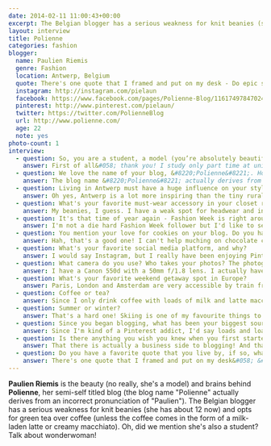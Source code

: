 ```yaml
---
date: 2014-02-11 11:00:43+00:00
excerpt: The Belgian blogger has a serious weakness for knit beanies (she has about 12 now) and opts for green tea over coffee (unless the coffee comes in the form of a milk-laden latte or creamy macchiato).
layout: interview
title: Polienne
categories: fashion
blogger:
  name: Paulien Riemis
  genre: Fashion
  location: Antwerp, Belgium
  quote: There's one quote that I framed and put on my desk - Do epic shit. No need to explain...
  instagram: http://instagram.com/pielaun
  facebook: https://www.facebook.com/pages/Polienne-Blog/116174978470240
  pinterest: http://www.pinterest.com/pielaun/
  twitter: https://twitter.com/PolienneBlog
  url: http://www.polienne.com/
  age: 22
  note: yes
photo-count: 1
interview: 
  - question: So, you are a student, a model (you’re absolutely beautiful!), and a blogger! How do you balance it all?
    answer: First of all&#058; thank you! I study only part time at university so I have more time to work as a model. My studies are always priority but since I earn my money by modeling and blogging these two are pretty important as well. The blogging wasn't supposed to grow this big but now it actually takes up almost as much time as my two other occupations. Although planning isn't my best feature, I always try to prepare my posts by shooting and writing in advance. Making lists of priorities definitely helps!
  - question: We love the name of your blog, &#8220;Polienne&#8221;. How did you come up with it?
    answer: The blog name &#8220;Polienne&#8221; actually derives from an incorrect pronunciation of my own name, Paulien. Paulien is the Flemish version of Pauline and my modeling agency in Italy couldn't help calling me 'Polienne'. I thought it had this fun, almost Parisian schwung and decided to use it as my blog's name!
  - question: Living in Antwerp must have a huge influence on your style. What do you love most about the city?
    answer: Oh yes, Antwerp is a lot more inspiring than the tiny rural village I was raised! I simply love that you can find literally EVERYTHING on walking or biking distance. Antwerp is a rather small city but has so much to offer. I have about three coffee bars, a gym, a botanical garden, two supermarkets and a designer shopping street within 1km from my apartment. Also, there are so many different people with different cultures you can learn from!
  - question: What's your favorite must-wear accessory in your closet right now?
    answer: My beanies, I guess. I have a weak spot for headwear and in winter I wear my knit beanies non-stop. I think I have about 12 beanies now... They just complete every outfit and hide any bad hair days!
  - question: It's that time of year again - Fashion Week is right around the corner! Which designers are you keeping an eye on this season?
    answer: I'm not a die hard Fashion Week follower but I'd like to see the new Isabel Marant collection! I'm also very curious for Carven and Chloé. You can probably tell that Paris Fashion Week is my favorite one!
  - question: You mention your love for cookies on your blog. Do you have a favorite-cookie preference?
    answer: Hah, that's a good one! I can't help muching on chocolate chip cookies (so I often ignore these at the supermarket) but I love a good coconut cookie as well. I would probably eat any cookie you serve me.
  - question: What's your favorite social media platform, and why?
    answer: I would say Instagram, but I really have been enjoying Pinterest lately. I'm not that blogger with solely white images on Instagram and in the end you're never sure who's watching your personal photos... I love the same visual aspect of Pinterest and the idea that you can gather your all of your inspiration on one page.
  - question: What camera do you use? Who takes your photos? The photographs on Polienne are simply breathtaking!
    answer: I have a Canon 550d with a 50mm f/1.8 lens. I actually have a lot of photographers! I usually meet up with other bloggers from Antwerp to shoot each others outfits, but my mom and friends help me out when there's no one else around. My brother has been doing a lot outfit shooting for me as well lately. As long as the images are sharp, I can do almost ANYTHING with them in Lightroom :-)
  - question: What's your favorite weekend getaway spot in Europe?
    answer: Paris, London and Amsterdam are very accessible by train from Antwerp so these three wonderful cities are the 'easiest' for me to do a quick city trip. But if I'd take the plane, I'd definitely go to Barcelona or Stockholm. These two cities have truly impressed me in the past and I feel like I could go there every weekend!
  - question: Coffee or tea?
    answer: Since I only drink coffee with loads of milk and latte macchiato's aren't seen as 'real' coffee, I'd say tea! I like my tea green, without sugar and per liter or two.
  - question: Summer or winter?
    answer: That's a hard one! Skiing is one of my favourite things to do but who doesn't love a good palm tree? Plus, I prefer dressing up for colder weather but in the end I always long for some sun. Let's keep it on summer!
  - question: Since you began blogging, what has been your biggest source of inspiration thus far?
    answer: Since I'm kind of a Pinterest addict, I'd say loads and loads of pictures on the internet! Most of my first posts from back in 2009 are all 'moodboard' posts with random streetstyle photos. I just loving browsing through my folder with my favourite outfits to find inspiration for both my own outfits and my own photos.
  - question: Is there anything you wish you knew when you first started blogging?
    answer: That there is actually a business side to blogging! And that you can't please everyone. I get so many emails from people or brands that want to collaborate but unfortunately I have to reject about 80% of them. I do want to make money with my blog but I don't want to turn it into one big advertising website. It's really hard for me to choose who to say yes to and who to turn down.
  - question: Do you have a favorite quote that you live by, if so, what is it?
    answer: There's one quote that I framed and put on my desk&#058; &#8220;Do epic shit&#8221;. No need to explain...
---
```


**Paulien Riemis** is the beauty (no really, she's a model) and brains behind **Polienne**, her semi-self titled blog (the blog name "Polienne" actually derives from an incorrect pronunciation of "Paulien"). The Belgian blogger has a serious weakness for knit beanies (she has about 12 now) and opts for green tea over coffee (unless the coffee comes in the form of a milk-laden latte or creamy macchiato). Oh, did we mention she's also a student? Talk about wonderwoman!
